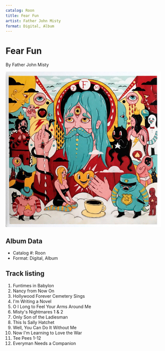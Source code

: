 ```yaml
---
catalog: Roon
title: Fear Fun
artist: Father John Misty
format: Digital, Album
---
```


# Fear Fun

By Father John Misty

![](../../assets/albumcovers/Father_John_Misty-Fear_Fun.png)

## Album Data

- Catalog #: Roon
- Format: Digital, Album


## Track listing


1. Funtimes in Babylon
2. Nancy from Now On
3. Hollywood Forever Cemetery Sings
4. I'm Writing a Novel
5. O I Long to Feel Your Arms Around Me
6. Misty's Nightmares 1 & 2
7. Only Son of the Ladiesman
8. This Is Sally Hatchet
9. Well, You Can Do It Without Me
10. Now I'm Learning to Love the War
11. Tee Pees 1-12
12. Everyman Needs a Companion

